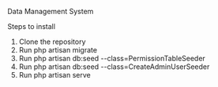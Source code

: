 Data Management System

Steps to install

1. Clone the repository
2. Run php artisan migrate
3. Run php artisan db:seed --class=PermissionTableSeeder
4. Run php artisan db:seed --class=CreateAdminUserSeeder
5. Run php artisan serve
